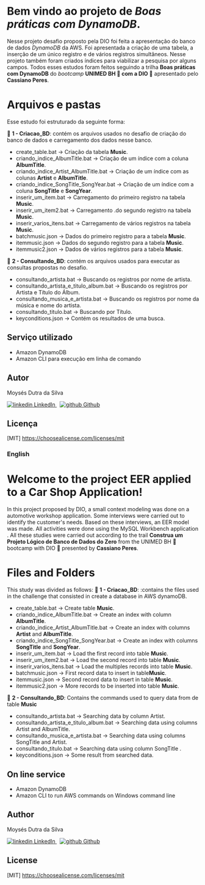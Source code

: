 # Bem vindo ao projeto de *Boas práticas com DynamoDB*.

Nesse projeto desafio proposto pela DIO foi feita a apresentação do banco de dados *DynamoDB* da AWS. Foi apresentada a criação de uma tabela, a inserção de um único registro e de vários registros simultâneos. Nesse projeto também foram criados índices para viabilizar a pesquisa por alguns campos.
Todos esses estudos foram feitos seguindo a trilha **Boas práticas com DynamoDB** do *bootcamp* **UNIMED BH :green_heart: com a DIO :muscle:** apresentado pelo **Cassiano Peres**.

# Arquivos e pastas

Esse estudo foi estruturado da seguinte forma:

:file_folder: **1 - Criacao_BD**: contém os arquivos usados no desafio de criação do banco de dados e carregamento dos dados nesse banco.

- create_table.bat &rarr; Criação da tabela **Music**.
- criando_indice_AlbumTitle.bat &rarr; Criação de um índice com a coluna **AlbumTitle**.
- criando_indice_Artist_AlbumTitle.bat &rarr; Criação de um índice com as colunas **Artist** e **AlbumTitle**.
- criando_indice_SongTitle_SongYear.bat &rarr; Criação de um índice com a coluna **SongTitle** e **SongYear**.
- inserir_um_item.bat &rarr; Carregamento do primeiro registro na tabela **Music**.
- inserir_um_item2.bat &rarr;  Carregamento .do segundo registro na tabela **Music**.
- inserir_varios_itens.bat &rarr;   Carregamento de vários registros na tabela **Music**.
- batchmusic.json &rarr; Dados do primeiro registro para a tabela **Music**.
- itemmusic.json &rarr; Dados do segundo registro para a tabela **Music**.
- itemmusic2.json &rarr; Dados de vários registros para a tabela **Music**.

:file_folder: **2 - Consultando_BD**: contém os arquivos usados para executar as consultas propostas no desafio.

- consultando_artista.bat &rarr; Buscando os registros por nome de artista.
- consultando_artista_e_titulo_album.bat &rarr; Buscando os registros por Artista e Título do Álbum.
- consultando_musica_e_artista.bat &rarr; Buscando os registros por nome da música e nome do artista.
- consultando_titulo.bat &rarr; Buscando por Título.
- keyconditions.json &rarr; Contém os resultados de uma busca.
 
## Serviço utilizado

-   Amazon DynamoDB
-   Amazon CLI para execução em linha de comando

## Autor

Moysés Dutra da Silva
<p>
  <a href="https://www.linkedin.com/in/moyses-dutra/" rel="nofollow noreferrer">
    <img src="https://i.stack.imgur.com/gVE0j.png" alt="linkedin"> LinkedIn
  </a> &nbsp; 
  <a href="https://github.com/moysesdutra" rel="nofollow noreferrer">
    <img src="https://i.stack.imgur.com/tskMh.png" alt="github"> Github
  </a>
</p>
  

## Licença

[MIT] <https://choosealicense.com/licenses/mit>


### English

# Welcome to the project EER applied to a Car Shop Application!

In this project proposed by DIO, a small context modeling was done on a automotive workshop application.  Some interviews were carried out to identify the customer's needs.  Based on these interviews, an EER model was made.  All activities were done using the MySQL Workbench application  .  All these studies were carried out according to the trail **Construa um Projeto Lógico de Banco de Dados do Zero** from the UNIMED BH 💚 bootcamp with DIO 💪 presented by  **Cassiano Peres**.

# Files and Folders

This study was divided as follows:
:file_folder: **1 - Criacao_BD**: :contains the files used in the challenge that consisted in create a database in AWS dynamoDB.

- create_table.bat &rarr; Create table **Music**.
- criando_indice_AlbumTitle.bat &rarr; Create an index with column **AlbumTitle**.
- criando_indice_Artist_AlbumTitle.bat &rarr; Create an index with columns **Artist** and **AlbumTitle**.
- criando_indice_SongTitle_SongYear.bat &rarr;  Create an index with columns  **SongTitle** and **SongYear**.
- inserir_um_item.bat &rarr; Load the first record into table **Music**.
- inserir_um_item2.bat &rarr;  Load the second record into table **Music**.
- inserir_varios_itens.bat &rarr;   Load the multiples records into table **Music**.
- batchmusic.json &rarr; First record data  to insert in table**Music**.
- itemmusic.json &rarr; Second record data to insert in table **Music**.
- itemmusic2.json &rarr; More records to be inserted into table **Music**.

:file_folder: **2 - Consultando_BD**: Contains the commands used to query data from de table **Music**

- consultando_artista.bat &rarr; Searching data by column Artist.
- consultando_artista_e_titulo_album.bat &rarr; Searching data using columns Artist and AlbumTitle.
- consultando_musica_e_artista.bat &rarr; Searching data using columns SongTitle and Artist.
- consultando_titulo.bat &rarr; Searching data using column SongTitle .
- keyconditions.json &rarr; Some result from searched data.

## On line service

-   Amazon DynamoDB
-   Amazon CLI to run AWS commands on Windows command line

## Author

Moysés Dutra da Silva
<p>
  <a href="https://www.linkedin.com/in/moyses-dutra/" rel="nofollow noreferrer">
    <img src="https://i.stack.imgur.com/gVE0j.png" alt="linkedin"> LinkedIn
  </a> &nbsp; 
  <a href="https://github.com/moysesdutra" rel="nofollow noreferrer">
    <img src="https://i.stack.imgur.com/tskMh.png" alt="github"> Github
  </a>
</p>
  

## License

[MIT] <https://choosealicense.com/licenses/mit>
